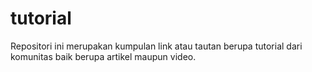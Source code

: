 # tutorial
Repositori ini merupakan kumpulan link atau tautan berupa tutorial dari komunitas baik berupa artikel maupun video.
